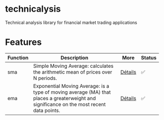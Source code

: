 # technicalysis
Technical analysis library for financial market trading applications


# Features

| Function      | Description                                                                     | More                                                    | Status   |
|---------------|---------------------------------------------------------------------------------|---------------------------------------------------------|----------|
| sma           | Simple Moving Average: calculates the arithmetic mean of prices over N periods. | [Détails](https://www.investopedia.com/terms/s/sma.asp) |  ✅      |
| ema           | Exponential Moving Average: is a type of moving average (MA) that places a greaterweight and significance on the most recent data points. | [Détails](https://www.investopedia.com/terms/e/ema.asp) |  ✅      |